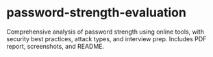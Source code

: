 # password-strength-evaluation
Comprehensive analysis of password strength using online tools, with security best practices, attack types, and interview prep. Includes PDF report, screenshots, and README.
